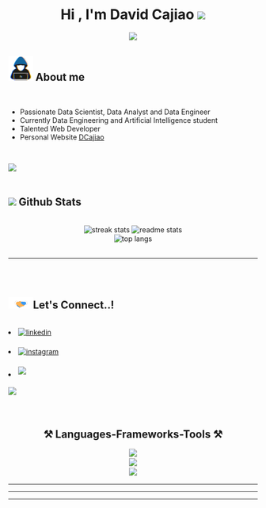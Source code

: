 <h1 align="center"><b>Hi , I'm David Cajiao </b><img src="https://media.giphy.com/media/hvRJCLFzcasrR4ia7z/giphy.gif" width="35"></h1>

<p align="center">
  <a href="https://github.com/DenverCoder1/readme-typing-svg"><img src="https://readme-typing-svg.herokuapp.com?font=Time+New+Roman&color=cyan&size=25&center=true&vCenter=true&width=600&height=100&lines=David+Alejandro+Cajiao+Lazt..&hearts;++;Front-End+and+Back-end+Developer,;Data+Engineering+and+AI+Student,;Data+Analyst,;Data+Scientist,;Python+Dev,;Active+Learner/Researcher,;Love+to+learn+new+stuffs..<3"></a>
</p>

## <picture><img src = "https://github.com/0xAbdulKhalid/0xAbdulKhalid/raw/main/assets/mdImages/about_me.gif" width = 50px></picture> **About me**

<br>

- Passionate Data Scientist, Data Analyst and Data Engineer
- Currently Data Engineering and Artificial Intelligence student
- Talented Web Developer
- Personal Website [DCajiao](https://dcajiao.onrender.com)
<br>

<img src="https://user-images.githubusercontent.com/73097560/115834477-dbab4500-a447-11eb-908a-139a6edaec5c.gif"><br><br>
<!--
## <img src="https://media2.giphy.com/media/QssGEmpkyEOhBCb7e1/giphy.gif?cid=ecf05e47a0n3gi1bfqntqmob8g9aid1oyj2wr3ds3mg700bl&rid=giphy.gif" width ="25"><b> Skills</b>

<br>

<p align="center">

- **Languages**:<br><br>
  ![Python](https://img.shields.io/badge/Python%20-%2314354C.svg?color=0904fc&style=for-the-badge&logo=python&logoColor=white)<br>
  ![C](https://img.shields.io/badge/C%20-%232370ED.svg?color=405DE6&style=for-the-badge&logo=c&logoColor=white)<br>
  ![C++](https://img.shields.io/badge/C++%20-%2300599C.svg?color=405DE6&style=for-the-badge&logo=c%2B%2B&logoColor=white)<br>




<br>

- **Front-End Development**:<br><br>
![HTML5](https://img.shields.io/badge/HTML5%20-%23E34F26.svg?style=for-the-badge&logo=html5&logoColor=white)<br>
![CSS3](https://img.shields.io/badge/CSS%20-%231572B6.svg?style=for-the-badge&logo=css3&logoColor=white)<br>
![JavaScript](https://img.shields.io/badge/JavaScript%20-%23F7DF1E.svg?style=for-the-badge&logo=javascript&logoColor=black)<br>

<br>

- **Cloud Hosting**:<br><br>
    ![Github Pages](https://img.shields.io/badge/Render%20Pages-%23327FC7.svg?style=for-the-badge&logo=render&logoColor=white)<br>
    ![Github Pages](https://img.shields.io/badge/GitHub%20Pages-%23327FC7.svg?style=for-the-badge&logo=github&logoColor=white)<br>
<br>

- **Softwares and Tools**:<br><br>
  ![Git](https://img.shields.io/badge/git-%23F05033.svg?style=for-the-badge&logo=git&logoColor=white)<br>
  ![GitHub](https://img.shields.io/badge/github-%23121011.svg?style=for-the-badge&logo=github&logoColor=white)<br>
  ![Google](https://img.shields.io/badge/google-%234285F4.svg?style=for-the-badge&logo=google&logoColor=white)<br>
  ![Visual Studio Code](https://img.shields.io/badge/Visual%20Studio%20Code-0078d7.svg?style=for-the-badge&logo=visual-studio-code&logoColor=white)<br>
  ![Linux](https://img.shields.io/badge/Linux-FCC624?style=for-the-badge&logo=linux&logoColor=black)<br>

<br>

- **Extras**:<br><br>
  ![Terminal](https://img.shields.io/badge/Terminal-%23054020?style=for-the-badge&logo=gnu-bash&logoColor=white)<br>
  ![Markdown](https://img.shields.io/badge/markdown-%23000000.svg?style=for-the-badge&logo=markdown&logoColor=white)<br>

</p>

<br>
<br>
-->



## <img src="https://media.giphy.com/media/iY8CRBdQXODJSCERIr/giphy.gif" width="35"><b> Github Stats </b>

<br>
<div align="center">

<div align="center">
  <img width=390 src="https://streak-stats.demolab.com/?user=DCajiao&count_private=true&theme=react&border_radius=10" alt="streak stats"/>
  <img width=390 src="https://github-readme-stats.vercel.app/api?username=DCajiao&count_private=true&show_icons=true&theme=react&rank_icon=github&border_radius=10&line_height=23" alt="readme stats" />
  <br/>
  <img width=325 align="center" src="https://github-readme-stats.vercel.app/api/top-langs/?username=DCajiao&hide=HTML&langs_count=8&layout=compact&theme=react&border_radius=10&size_weight=0.5&count_weight=0.5&exclude_repo=github-readme-stats&line_height=23" alt="top langs" />
</div>
</div>
<br>

---

<br>
<br>

## <img src="https://github.com/0xAbdulKhalid/0xAbdulKhalid/raw/main/assets/mdImages/handshake.gif" width="50" alight='left'><b>Let's Connect..!</b>

<br>

<li>
<a href="https://linkedin.com/in/dcajiao" target="_blank">
<img src="https://img.shields.io/badge/linkedin:  dcajiao-%2300acee.svg?color=405DE6&style=for-the-badge&logo=linkedin&logoColor=white" alt=linkedin style="margin-bottom: 5px;"/>
</a>
</li>

<br>

<li>
<a href="https://www.instagram.com/dcajiao_/" target="_blank">
<img src="https://img.shields.io/badge/instagram:  DCajiao-%2300acee.svg?color=e30c7c&style=for-the-badge&logo=instagram&logoColor=white" alt=instagram style="margin-bottom: 5px;"/>
</a>
</li>

<br>

<li>
<a href="mailto:dcajiaolazt@gmail.com" target="_blank">
<img src="https://img.shields.io/badge/gmail:  dcajiao-%23EA4335.svg?color=e34133&style=for-the-badge&logo=gmail&logoColor=white" t=mail style="margin-bottom: 5px;" />
</a>
</li>
	
</ul>
</div>

<br>
<img src="https://user-images.githubusercontent.com/73097560/115834477-dbab4500-a447-11eb-908a-139a6edaec5c.gif">
<br>
<br>
<br>

<div align='center'>
<!--
## <b>السَّلاَمُ عَلَيْكُمْ وَرَحْمَةُ اللهِ وَبَرَكَاتُهُ...✨</b>
</div>
<br>
<br>
<br>
<br>
-->


<h2 align="center">⚒️ Languages-Frameworks-Tools ⚒️</h2>

<div align="center">
    <img src="https://skillicons.dev/icons?i=py,mysql,mongodb,postgres,docker,vscode,git,github,md"/><br>
    <img src="https://skillicons.dev/icons?i=html,css,javascript,nodejs,express,fastapi,flask"/><br>
    <img src="https://skillicons.dev/icons?i=azure,aws,gcp,heroku,cloudflare,bash,postman,vscode"><br> 
</div>
<hr/>

---
<!--
<h2 align="center">⚡ Stats ⚡</h2>

<div align="center">
  <img width=390 src="https://streak-stats.demolab.com/?user=DCajiao&count_private=true&theme=react&border_radius=10" alt="streak stats"/>
  <img width=390 src="https://github-readme-stats.vercel.app/api?username=DCajiao&count_private=true&show_icons=true&theme=react&rank_icon=github&border_radius=10" alt="readme stats" />
  <br/>
  <img width=325 align="center" src="https://github-readme-stats.vercel.app/api/top-langs/?username=DCajiao&hide=HTML&langs_count=8&layout=compact&theme=react&border_radius=10&size_weight=0.5&count_weight=0.5&exclude_repo=github-readme-stats" alt="top langs" />
</div>

-->
<hr/>